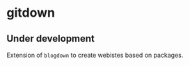 gitdown
================

Under development
-----------------

Extension of `blogdown` to create webistes based on packages.
